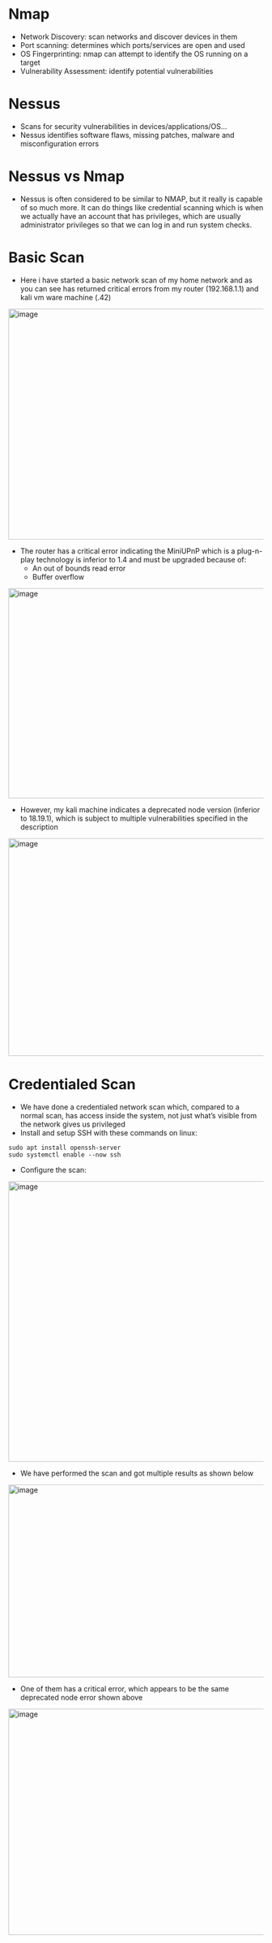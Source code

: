 # Nmap
- Network Discovery: scan networks and discover devices in them
- Port scanning: determines which ports/services are open and used
- OS Fingerprinting: nmap can attempt to identify the OS running on a target
- Vulnerability Assessment: identify potential vulnerabilities
# Nessus
- Scans for security vulnerabilities in devices/applications/OS...
- Nessus identifies software flaws, missing patches, malware and misconfiguration errors
# Nessus vs Nmap
- Nessus is often considered to be similar to NMAP, but it really is capable of so much more. It can do things like credential scanning which is when we actually have an account that has privileges, which are usually administrator privileges so that we can log in and run system checks.
# Basic Scan
- Here i have started a basic network scan of my home network and as you can see has returned critical errors from my router (192.168.1.1) and kali vm ware machine (.42)
<img width="928" height="455" alt="image" src="https://github.com/user-attachments/assets/e5805295-28e9-44bc-94d3-d1036b227354" />

- The router has a critical error indicating the MiniUPnP which is a plug-n-play technology is inferior to 1.4 and must be upgraded because of:
	- An out of bounds read error
	- Buffer overflow
<img width="927" height="414" alt="image" src="https://github.com/user-attachments/assets/2012f062-8348-4a03-8820-e8922c92b1a2" />

- However, my kali machine indicates a deprecated node version (inferior to 18.19.1), which is subject to multiple vulnerabilities specified in the description
<img width="929" height="429" alt="image" src="https://github.com/user-attachments/assets/c96a0818-5b9e-4134-9174-16ab08df4b9c" />

# Credentialed Scan
- We have done a credentialed network scan which, compared to a normal scan, has access inside the system, not just what’s visible from the network gives us privileged 
- Install and setup SSH with these commands on linux:
```
sudo apt install openssh-server
sudo systemctl enable --now ssh
```
- Configure the scan:
<img width="720" height="553" alt="image" src="https://github.com/user-attachments/assets/04c951c5-5cfe-42c7-89f7-241107a9d3be" />

- We have performed the scan and got multiple results as shown below
<img width="928" height="380" alt="image" src="https://github.com/user-attachments/assets/fef4c7d5-f6f6-43fe-85ba-0b7893f99160" />

- One of them has a critical error, which appears to be the same deprecated node error shown above
<img width="927" height="446" alt="image" src="https://github.com/user-attachments/assets/fa0a25c1-fb1b-4a39-9d37-cddf54bb06a0" />
